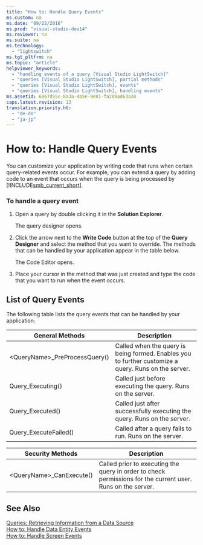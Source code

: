 ```yaml
---
title: "How to: Handle Query Events"
ms.custom: na
ms.date: "09/22/2016"
ms.prod: "visual-studio-dev14"
ms.reviewer: na
ms.suite: na
ms.technology: 
  - "lightswitch"
ms.tgt_pltfrm: na
ms.topic: "article"
helpviewer_keywords: 
  - "handling events of a query [Visual Studio LightSwitch]"
  - "queries [Visual Studio LightSwitch], partial methods"
  - "queries [Visual Studio LightSwitch], events"
  - "queries [Visual Studio LightSwitch], handling events"
ms.assetid: 6867d55c-8a3a-4b5e-9e81-fa209ad63a38
caps.latest.revision: 13
translation.priority.ht: 
  - "de-de"
  - "ja-jp"
---
```

# How to: Handle Query Events
You can customize your application by writing code that runs when certain query-related events occur. For example, you can extend a query by adding code to an event that occurs when the query is being processed by [!INCLUDE[smb_current_short](../VS_csharp/includes/smb_current_short_md.md)].  
  
### To handle a query event  
  
1.  Open a query by double clicking it in the **Solution Explorer**.  
  
     The query designer opens.  
  
2.  Click the arrow next to the **Write Code** button at the top of the **Query Designer** and select the method that you want to override. The methods that can be handled by your application appear in the table below.  
  
     The Code Editor opens.  
  
3.  Place your cursor in the method that was just created and type the code that you want to run when the event occurs.  
  
## List of Query Events  
 The following table lists the query events that can be handled by your application:  
  
|**General Methods**|Description|  
|-------------------------|-----------------|  
|<QueryName\>_PreProcessQuery()|Called when the query is being formed. Enables you to further customize a query. Runs on the server.|  
|Query_Executing()|Called just before executing the query. Runs on the server.|  
|Query_Executed()|Called just after successfully executing the query. Runs on the server.|  
|Query_ExecuteFailed()|Called after a query fails to run. Runs on the server.|  
  
|Security Methods|Description|  
|----------------------|-----------------|  
|<QueryName\>_CanExecute()|Called prior to executing the query in order to check permissions for the current user. Runs on the server.|  
  
## See Also  
 [Queries: Retrieving Information from a Data Source](../VS_csharp/queries--retrieving-information-from-a-data-source.md)   
 [How to: Handle Data Entity Events](../VS_csharp/how-to--handle-data-events.md)   
 [How to: Handle Screen Events](../VS_csharp/how-to--handle-silverlight-screen-events.md)